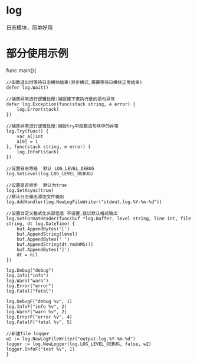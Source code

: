 # log
日志模块，简单好用

# 部分使用示例

func main(){

	//函数退出时等待日志模块结束(异步模式,需要等待日模块正常结束)
	defer log.Wait()

	//捕获异常进行逻辑处理:捕捉接下来执行是的语句异常
	defer log.Exception(func(stack string, e error) {
		log.Error(stack)
	})

	//捕获异常进行逻辑处理:捕捉try中函数语句块中的异常
	log.Try(func() {
		var a[]int
		a[0] = 1
	}, func(stack string, e error) {
		log.InfoF(stack)
	})

	//设置日志等级  默认 LOG_LEVEL_DEBUG
	log.SetLevel(log.LOG_LEVEL_DEBUG)

	//设置是否异步  默认为true
	log.SetAsync(true)
	//默认日志输出添加文件输出
	log.AddHandler(log.NewLogFileWriter("stdout.log.%Y-%m-%d"))

	//设置自定义格式化头部信息 不设置,就以默认格式输出
	log.SetFormatHeader(func(buf *log.Buffer, level string, line int, file string, dt log.DateTime) {
		buf.AppendBytes('[')
		buf.AppendString(level)
		buf.AppendBytes(' ')
		buf.AppendString(dt.YmdHMS())
		buf.AppendBytes(']')
		dt = nil
	})

	log.Debug("debug")
	log.Info("info")
	log.Warn("warn")
	log.Error("error")
	log.Fatal("fatal")

	log.DebugF("debug %v", 1)
	log.InfoF("info %v", 2)
	log.WarnF("warn %v", 2)
	log.ErrorF("error %v", 4)
	log.FatalF("fatal %v", 5)

	//新建file logger
	w2 := log.NewLogFileWriter("output.log.%Y-%m-%d")
	logger := log.NewLogger(log.LOG_LEVEL_DEBUG, false, w2)
	logger.InfoF("test %v", 1)
	}
